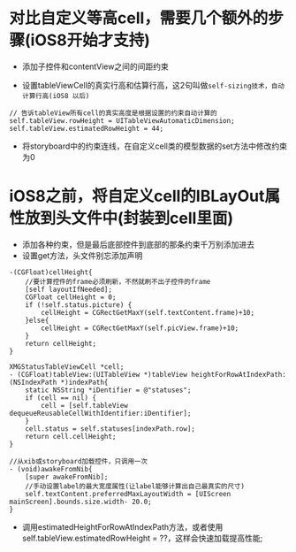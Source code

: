 # 对比自定义等高cell，需要几个额外的步骤(iOS8开始才支持)
- 添加子控件和contentView之间的间距约束
 

- 设置tableViewCell的真实行高和估算行高，这2句叫做`self-sizing技术，自动计算行高(iOS8 以后)`
```
// 告诉tableView所有cell的真实高度是根据设置的约束自动计算的
self.tableView.rowHeight = UITableViewAutomaticDimension;
self.tableView.estimatedRowHeight = 44;
```

- 将storyboard中的约束连线，在自定义cell类的模型数据的set方法中修改约束为0

# iOS8之前，将自定义cell的IBLayOut属性放到头文件中(封装到cell里面)
- 添加各种约束，但是最后底部控件到底部的那条约束千万别添加进去
- 设置get方法，头文件别忘添加声明
```
-(CGFloat)cellHeight{
    //要计算控件的frame必须刷新，不然就刷不出子控件的frame
    [self layoutIfNeeded];
    CGFloat cellHeight = 0;
    if (!self.status.picture) {
        cellHeight = CGRectGetMaxY(self.textContent.frame)+10;
    }else{
        cellHeight = CGRectGetMaxY(self.picView.frame)+10;
    }
    return cellHeight;
}
```

```
XMGStatusTableViewCell *cell;
- (CGFloat)tableView:(UITableView *)tableView heightForRowAtIndexPath:(NSIndexPath *)indexPath{
    static NSString *iDentifier = @"statuses";
    if (cell == nil) {
        cell = [self.tableView dequeueReusableCellWithIdentifier:iDentifier];
    }
    cell.status = self.statuses[indexPath.row];
    return cell.cellHeight;
}
```

```
//从xib或storyboard加载控件，只调用一次
- (void)awakeFromNib{
    [super awakeFromNib];
    //手动设置label的最大宽度属性(让label能够计算出自己最真实的尺寸)
    self.textContent.preferredMaxLayoutWidth = [UIScreen mainScreen].bounds.size.width- 20.0;
}
```
- 调用estimatedHeightForRowAtIndexPath方法，或者使用self.tableView.estimatedRowHeight = ??，这样会快速加载提高性能;